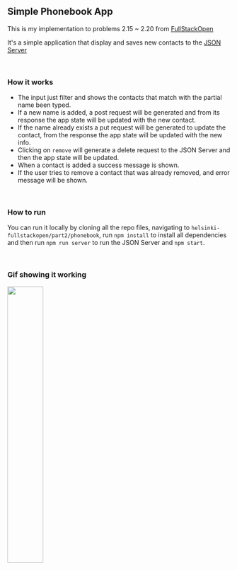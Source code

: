 ## Simple Phonebook App

This is my implementation to problems 2.15 ~ 2.20 from [FullStackOpen](https://fullstackopen.com/en/)

It's a simple application that display and saves new contacts to the [JSON Server](https://github.com/typicode/json-server)

<br/>

### How it works

- The input just filter and shows the contacts that match with the partial name been typed.
- If a new name is added, a post request will be generated and from its response the app state will be updated with the new contact.
- If the name already exists a put request will be generated to update the contact, from the response the app state will be updated with the new info.
- Clicking on `remove` will generate a delete request to the JSON Server and then the app state will be updated.
- When a contact is added a success message is shown.
- If the user tries to remove a contact that was already removed, and error message will be shown.

<br/>

### How to run

You can run it locally by cloning all the repo files, navigating to `helsinki-fullstackopen/part2/phonebook`, run `npm install` to install all dependencies and then run `npm run server` to run the JSON Server and `npm start`.

<br/>

### Gif showing it working 
<p>
<img src="https://user-images.githubusercontent.com/62313672/124419635-40cac300-dd34-11eb-8737-c1c6ba9bbfd9.gif" width="40%">
</p>
